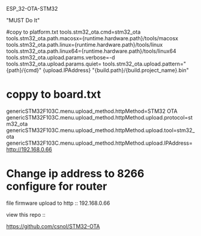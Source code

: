 ESP_32-OTA-STM32

"MUST Do It"

#copy to  platform.txt 
tools.stm32_ota.cmd=stm32_ota
tools.stm32_ota.path.macosx={runtime.hardware.path}/tools/macosx
tools.stm32_ota.path.linux={runtime.hardware.path}/tools/linux
tools.stm32_ota.path.linux64={runtime.hardware.path}/tools/linux64
tools.stm32_ota.upload.params.verbose=-d
tools.stm32_ota.upload.params.quiet=
tools.stm32_ota.upload.pattern="{path}/{cmd}" {upload.IPAddress} "{build.path}/{build.project_name}.bin"


# coppy to board.txt 
genericSTM32F103C.menu.upload_method.httpMethod=STM32 OTA
genericSTM32F103C.menu.upload_method.httpMethod.upload.protocol=stm32_ota
genericSTM32F103C.menu.upload_method.httpMethod.upload.tool=stm32_ota
genericSTM32F103C.menu.upload_method.httpMethod.upload.IPAddress=http://192.168.0.66 
# Change ip address to 8266 configure for router

file firmware upload to http :: 192.168.0.66


view this repo :: 

https://github.com/csnol/STM32-OTA


